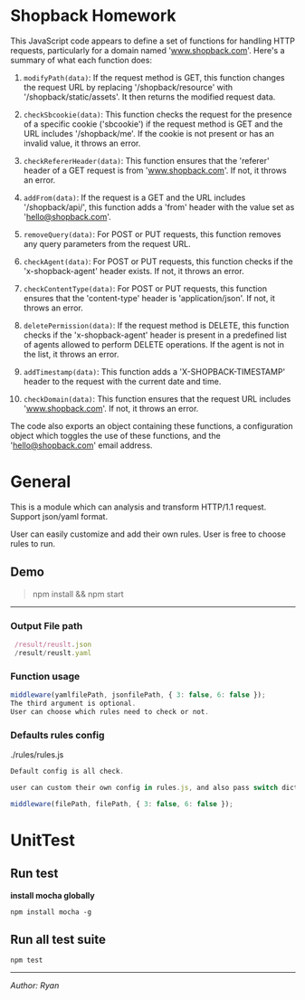 # Shopback Homework

This JavaScript code appears to define a set of functions for handling HTTP requests, particularly for a domain named 'www.shopback.com'. Here's a summary of what each function does:

1. `modifyPath(data)`: If the request method is GET, this function changes the request URL by replacing '/shopback/resource' with '/shopback/static/assets'. It then returns the modified request data.

2. `checkSbcookie(data)`: This function checks the request for the presence of a specific cookie ('sbcookie') if the request method is GET and the URL includes '/shopback/me'. If the cookie is not present or has an invalid value, it throws an error.

3. `checkRefererHeader(data)`: This function ensures that the 'referer' header of a GET request is from 'www.shopback.com'. If not, it throws an error.

4. `addFrom(data)`: If the request is a GET and the URL includes '/shopback/api/', this function adds a 'from' header with the value set as 'hello@shopback.com'.

5. `removeQuery(data)`: For POST or PUT requests, this function removes any query parameters from the request URL.

6. `checkAgent(data)`: For POST or PUT requests, this function checks if the 'x-shopback-agent' header exists. If not, it throws an error.

7. `checkContentType(data)`: For POST or PUT requests, this function ensures that the 'content-type' header is 'application/json'. If not, it throws an error.

8. `deletePermission(data)`: If the request method is DELETE, this function checks if the 'x-shopback-agent' header is present in a predefined list of agents allowed to perform DELETE operations. If the agent is not in the list, it throws an error.

9. `addTimestamp(data)`: This function adds a 'X-SHOPBACK-TIMESTAMP' header to the request with the current date and time.

10. `checkDomain(data)`: This function ensures that the request URL includes 'www.shopback.com'. If not, it throws an error.

The code also exports an object containing these functions, a configuration object which toggles the use of these functions, and the 'hello@shopback.com' email address.

# General
This is a module which can analysis and transform HTTP/1.1 request.
Support json/yaml format.

User can easily customize and add their own rules.
User is free to choose rules to run.


## Demo
> npm install && npm start

----------

### Output File path
```js
 /result/reuslt.json
 /result/reuslt.yaml
```

### Function usage
```js
middleware(yamlfilePath, jsonfilePath, { 3: false, 6: false });
The third argument is optional. 
User can choose which rules need to check or not.

```

### Defaults rules config
./rules/rules.js
```js
Default config is all check.

user can custom their own config in rules.js, and also pass switch dictionary in function.

middleware(filePath, filePath, { 3: false, 6: false });

```


# UnitTest

## Run test ##

**install mocha globally**

	npm install mocha -g


## Run all test suite ##
  
	npm test

----------
*Author: Ryan*

